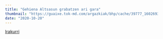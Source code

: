 ```yaml
---
title: "Gehiena Altsasun grabatzen ari gara"
thumbnail: "https://guaixe.tok-md.com/argazkiak/bhp/cache/39777_1602693817_tokikom_735x413.jpg"
date: "2020-10-20"
---
```

[Irakurri](https://guaixe.eus/altsasu/1602785189494-gehiena-altsasun-grabatzen-ari-gara)
